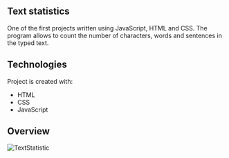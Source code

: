 ## Text statistics

One of the first projects written using JavaScript, HTML and CSS. The program allows to count the number of characters, words and sentences in the typed text.

## Technologies

Project is created with:

* HTML
* CSS
* JavaScript

## Overview

![TextStatistic](https://user-images.githubusercontent.com/49073623/228639360-86e082c3-c52a-41e3-9f91-bcadc2771e8c.gif)
